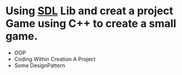 # Using [SDL](https://www.libsdl.org/download-2.0.php) Lib and creat a project Game using C++ to create a small game.
* OOP
* Coding Within Creation A Project  
* Some DesignPattern

